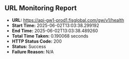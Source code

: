 ## URL Monitoring Report

- **URL:** https://api-gw1-prod1.fisglobal.com/gw/v1/health
- **Start Time:** 2025-06-02T13:03:38.299192
- **End Time:** 2025-06-02T13:03:38.489260
- **Total Time Taken:** 0.190068 seconds
- **HTTP Status Code:** 200
- **Status:** Success
- **Failure Reason:** N/A
